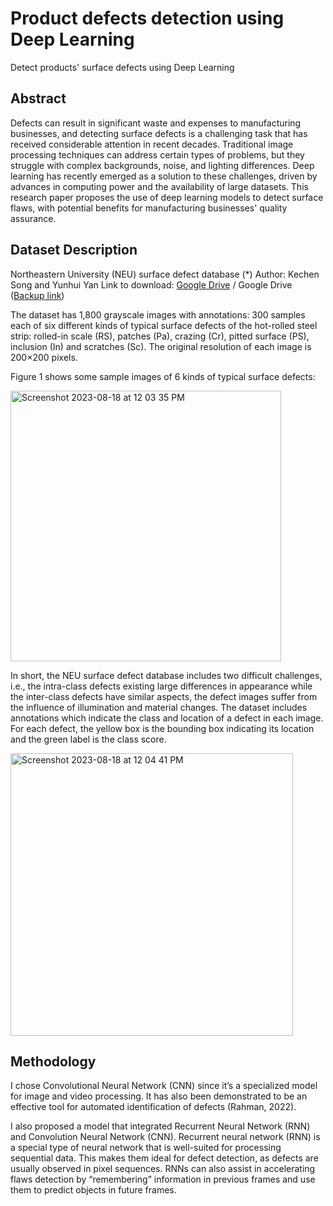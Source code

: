 # Product defects detection using Deep Learning
Detect products' surface defects using Deep Learning


## Abstract
Defects can result in significant waste and expenses to manufacturing businesses, and detecting surface defects is a challenging task that has received considerable attention in recent decades. Traditional image processing techniques can address certain types of problems, but they struggle with complex backgrounds, noise, and lighting differences. Deep learning has recently emerged as a solution to these challenges, driven by advances in computing power and the availability of large datasets. This research paper proposes the use of deep learning models to detect surface flaws, with potential benefits for manufacturing businesses' quality assurance.


## Dataset Description
Northeastern University (NEU) surface defect database (*)
Author: Kechen Song and Yunhui Yan
Link to download: [Google Drive]([url](https://drive.google.com/file/d/1qrdZlaDi272eA79b0uCwwqPrm2Q_WI3k/view)) / Google Drive ([Backup link]([url](https://drive.google.com/file/d/1epWS-oQ6UsYCFhXDbc8EbXxpXJjpRhBT/view?usp=share_link)))

The dataset has 1,800 grayscale images with annotations: 300 samples each of six different kinds of typical surface defects of the hot-rolled steel strip: rolled-in scale (RS), patches (Pa), crazing (Cr), pitted surface (PS), inclusion (In) and scratches (Sc). The original resolution of each image is 200×200 pixels.

Figure 1 shows some sample images of 6 kinds of typical surface defects:

<img width="433" alt="Screenshot 2023-08-18 at 12 03 35 PM" src="https://github.com/panhh20/Defects_Detection/assets/122824839/302c0014-efb6-45f3-879c-19731e8d54af" loc="center">

In short, the NEU surface defect database includes two difficult challenges, i.e., the intra-class defects existing large differences in appearance while the inter-class defects have similar aspects, the defect images suffer from the influence of illumination and material changes. The dataset includes annotations
which indicate the class and location of a defect in each image. For each defect, the yellow box is the bounding box indicating its location and the green label is the class score.

<img width="452" alt="Screenshot 2023-08-18 at 12 04 41 PM" src="https://github.com/panhh20/Defects_Detection/assets/122824839/e8febe11-fa29-44fe-aa2d-c898dc31e915" loc="center">


## Methodology
I chose Convolutional Neural Network (CNN) since it’s a specialized model for image and video processing. It has also been demonstrated to be an effective tool for automated identification of defects (Rahman, 2022).


I also proposed a model that integrated Recurrent Neural Network (RNN) and Convolution Neural Network (CNN). Recurrent neural network (RNN) is a special type of neural network that is well-suited for processing sequential data. This makes them ideal for defect detection, as defects are usually observed in pixel sequences. RNNs can also assist in accelerating flaws detection by “remembering” information in previous frames and use them to predict objects in future frames.
